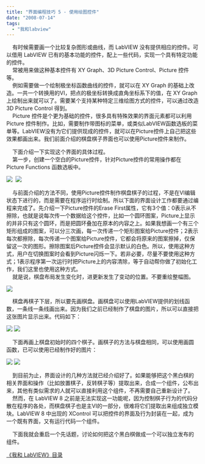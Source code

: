 ```yaml
---
title: "界面编程技巧 5 - 使用绘图控件"
date: "2008-07-14"
tags: 
  - "我和labview"
---
```


    有时候需要画一个比较复杂图形或曲线，而 LabVIEW 没有提供相应的控件。可以借用 LabVIEW 已有的基本功能的控件，配上一些代码，实现一个具有特定功能的控件。  
    常被用来做这种基本控件有 XY Graph、3D Picture Control、Picture 控件等。  
    例如需要做一个绘制极坐标函数曲线的控件，就可以在 XY Graph 的基础上改造。一共一个转换用的VI，把点的极坐标转换成直角坐标系下的值，在 XY Graph 上绘制出来就可以了。需要某个支持某种特定三维绘图方式的控件，可以通过改造 3D Picture Control 得到。  
    Picture 控件是个更为基础的控件，很多具有特殊效果的界面元素都可以利用 Picture 控件制作。比如，需要制作带图标的菜单，或类似LabVIEW函数选板的菜单等。LabVIEW没有为它们提供现成的控件，就可以在Picture控件上自己把这些效果都画出来。我们前面介绍的棋盘棋子界面也可以使用Picture控件来制作。

    下面介绍一下实现这个界面的具体过程。  
    第一步，创建一个空白的Picture控件，针对Picture控件的常用操作都在Picture Functions 函数选板中。

![](http://byfiles.storage.msn.com/y1pPji0PSq_6A109-e6Bzo6Yj527lmkk1vbZOTOyyCCmZNpB8hJ_EbPj5kFDr5P6KjU?PARTNER=WRITER)  ![](http://byfiles.storage.msn.com/y1pG8ysR5SUJEVsmPw-dUOI3AEYEw7LRhD0nFP_-DkltnShhIEftfYtmpl8-88lHKba?PARTNER=WRITER)

    与前面介绍的方法不同，使用Picture控件制作棋盘棋子的过程，不是在VI编辑状态下进行的，而是需要在程序运行时绘制。所以下面的界面设计工作都要通过编程来完成了。先介绍一下Picture控件的Erase First属性，它有3个值：0表示从不擦除，也就是说每次传一个数据给这个控件，比如一个圆环图案，Picture上显示的并非只有这个圆环，而是把圆环叠加在原本的内容之上。如果我想画一个有三个矩形组成的图案，可以分三次画，每一次传递一个矩形图案给Picture控件；2表示每次都擦除，每次传递一个图案给Picture控件，它都会将原来的图案擦掉，仅保留这一次的图形。擦除图案后Picture控件会显示默认的白色。所以，使用这种方式，用户在切换图案时会看到Picture闪烁一下。若非必要，尽量不要使用这种方式；1表示程序第一次运行时把Picture上的内容清除，等于自动帮你做了初始化工作，我们这里也使用这种方式。  
    就是说，棋盘布局发生变化时，进更新发生了变动的位置。不要重绘整幅图。

![](http://byfiles.storage.msn.com/y1pD_AYVhfoLZATIsVfRxf8_Qc_L0PBgmUcXAxIIZdiwxQ0QTGeOVUSjengcuzQcu0h?PARTNER=WRITER)

    棋盘再棋子下层，所以要先画棋盘。画棋盘可以使用LabVIEW提供的划线函数，一条线一条线画出来。因为我们之前已经制作了棋盘的图片，所以可以直接把这张图片显示出来。代码如下：

![](http://byfiles.storage.msn.com/y1pYnRB_L-J_bMxRR-3g89zc91LStn6-oiLzQSGPd8_cy7PjhsxK4Or2MwAuDJ-_fef?PARTNER=WRITER) ![](http://byfiles.storage.msn.com/y1pGdlNY2UJDlE01NrB_bCzHztHuwXsg8dmqIBDk5u57Q_8GUimuB1VfnHt341YGDur?PARTNER=WRITER)

    下面再画上棋盘初始时的四个棋子。画棋子的方法与棋盘相同，可以使用画圆函数，已可以使用已经制作好的图片：

![](http://byfiles.storage.msn.com/y1pxBi3i7gtx8QGbrl9s6dXbD09othUwkZGY9QBA9pm4UqnOG6tpU0PlmeyRjEgjOoD?PARTNER=WRITER) ![](http://byfiles.storage.msn.com/y1pu0LqRPTHVPm8Gm9n--fQQqhVT6qXIV0f2iHUX1vH6hwbCD4LRI4wK2scEbfQ_nee?PARTNER=WRITER)

    到目前为止，界面设计的几种方法就已经介绍好了。如果能够把这个黑白棋的相关界面和操作（比如放置棋子，反转棋子等）提取出来，合成一个组件，公布出来，其他有类似需求的人就可以直接利用这个组件，不再需要自己重新设计了。  
    然而，在 LabVIEW 8 之前是无法实现这一功能呢，因为控制棋子行为的代码分散在程序的各处，而棋盘棋子也是主VI的一部分，很难将它们提取出来组成独立模块。LabVIEW 8 中出现的 XControl 可以把控件的界面及行为封装在一起，成为一个既有界面，又有运行代码一个组件。

    下面我就会重启一个先话题，讨论如何把这个黑白棋做成一个可以独立发布的组件。

[《我和 LabVIEW》目录](http://ruanqizhen.spaces.live.com/mmm2008-05-17_13.22/mmm2007-10-25_18.59/mmm2007-07-26_17.23/mmm2007-07-26_17.23/mmm2007-07-26_17.23/Blog/cns!1pU-rgQVTuuWM1TX8W8PfmDA!1073.entry)

